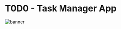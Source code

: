 # T0D0 - Task Manager App

![banner](https://github.com/user-attachments/assets/0d9d9243-ed1e-492e-8e77-2f521891da05)
